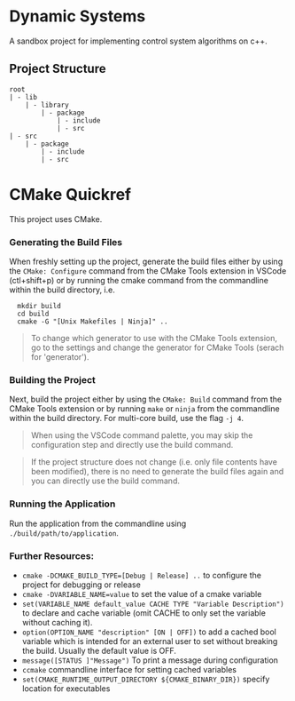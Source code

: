 # Dynamic Systems

A sandbox project for implementing control system algorithms on c++.

## Project Structure

```
root
| - lib
    | - library
        | - package
            | - include
            | - src
| - src
    | - package
        | - include
        | - src
```


# CMake Quickref

This project uses CMake. 

### Generating the Build Files

When freshly setting up the project, generate the build files either by using the `CMake: Configure` command from the CMake Tools extension in VSCode (ctl+shift+p) or by running the cmake command from the commandline within the build directory, i.e.
```
  mkdir build
  cd build
  cmake -G "[Unix Makefiles | Ninja]" ..
```
> To change which generator to use with the CMake Tools extension, go to the settings and change the generator for CMake Tools (serach for 'generator').

### Building the Project

Next, build the project either by using the `CMake: Build` command from the CMake Tools extension or by running `make` or `ninja` from the commandline within the build directory. For multi-core build, use the flag `-j 4`.

> When using the VSCode command palette, you may skip the configuration step and directly use the build command. 

> If the project structure does not change (i.e. only file contents have been modified), there is no need to generate the build files again and you can directly use the build command.

### Running the Application

Run the application from the commandline using `./build/path/to/application`.

### Further Resources:

- `cmake -DCMAKE_BUILD_TYPE=[Debug | Release] ..` to configure the project for debugging or release
- `cmake -DVARIABLE_NAME=value` to set the value of a cmake variable
- `set(VARIABLE_NAME default_value CACHE TYPE "Variable Description")` to declare and cache variable (omit CACHE to only set the variable without caching it).
- `option(OPTION_NAME "description" [ON | OFF])` to add a cached bool variable which is intended for an external user to set without breaking the build. Usually the default value is OFF.
- `message([STATUS ]"Message")` To print a message during configuration
- `ccmake` commandline interface for setting cached variables
- `set(CMAKE_RUNTIME_OUTPUT_DIRECTORY ${CMAKE_BINARY_DIR})` specify location for executables